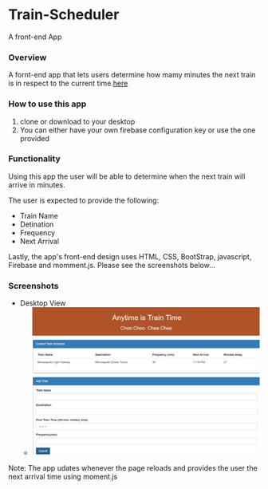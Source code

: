 # Train-Scheduler
A front-end App



### Overview
A fornt-end app that lets users determine how mamy minutes the next train is in respect to the current time.[here](https://atuffa.github.io/Train-Scheduler)



### How to use this app
1. clone or download to your desktop
2. You can either have your own firebase configuration key or use the one provided



### Functionality
Using this app the user will be able to determine when the next train will arrive in minutes.

The user is expected to provide the following:
  - Train Name
  - Detination
  - Frequency
  - Next Arrival



Lastly, the app's front-end design uses HTML, CSS, BootStrap, javascript, Firebase and momment.js. Please see the screenshots below...


### Screenshots
- Desktop View
  * ![Train Scheduler](/Train-scheduler.png)



Note: The app udates whenever the page reloads and provides the user the next arrival time using moment.js
